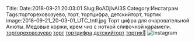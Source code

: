 Title:
Date:2018-09-21 20:03:01
Slug:BoADjIvAI3S
Category:Инстаграм
Tags:тортореховозуево, торт, тортцифра, детскийторт, тортик
image:2018-09-21_20-03-01_UTC_tntl.jpg
Торт цифра для очаровательной Анюты. Медовые коржи, крем чиз с ноткой сливочной карамели.  [тортореховозуево]({tag}тортореховозуево) [торт]({tag}торт) [тортцифра]({tag}тортцифра) [детскийторт]({tag}детскийторт) [тортик]({tag}тортик)🎂
![instagram]({attach}images/2018-09-21_20-03-01_UTC.jpg)
